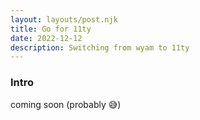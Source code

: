 ```yaml
---
layout: layouts/post.njk
title: Go for 11ty
date: 2022-12-12
description: Switching from wyam to 11ty
---
```


### Intro
coming soon (probably 😅)